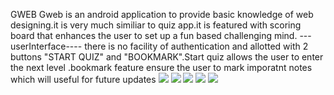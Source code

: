 GWEB
Gweb is an android application to provide basic knowledge of web designing.it is very much similiar to quiz app.it is featured  with scoring board that enhances the user to set up a fun based challenging mind.
---userInterface----
there is no facility of authentication and allotted with 2 buttons "START  QUIZ" and "BOOKMARK".Start quiz allows the user to enter the next level .bookmark feature ensure the user to mark imporatnt notes which will useful for future updates
![](https://drive.google.com/uc?export=view&id=1yA_cMrvTymBDhyvMl2eKYwde8rfRBpXd)
![](https://drive.google.com/uc?export=view&id=1wlCI7pYAs8C0AZcc3Z_5luzGsyanHofP)
![](https://drive.google.com/uc?export=view&id=1WA-V7bHXxr-xsGILovgJYc2EarpNEAM9)
![](https://drive.google.com/uc?export=view&id=1DwtwvawHeLtdho5GCZM1rPxoHYd3mh8k)
![](https://drive.google.com/uc?export=view&id=1yA_cMrvTymBDhyvMl2eKYwde8rfRBpXd)
